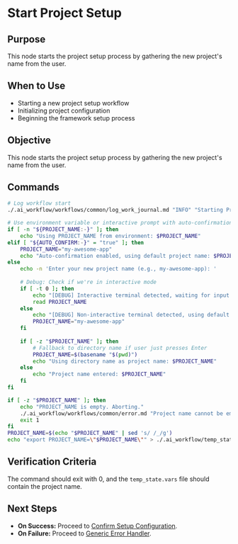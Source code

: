 # Start Project Setup

## Purpose
This node starts the project setup process by gathering the new project's name from the user.

## When to Use
- Starting a new project setup workflow
- Initializing project configuration
- Beginning the framework setup process

## Objective
This node starts the project setup process by gathering the new project's name from the user.

## Commands
```bash
# Log workflow start
./.ai_workflow/workflows/common/log_work_journal.md "INFO" "Starting Project Setup workflow."

# Use environment variable or interactive prompt with auto-confirmation support
if [ -n "${PROJECT_NAME:-}" ]; then
    echo "Using PROJECT_NAME from environment: $PROJECT_NAME"
elif [ "${AUTO_CONFIRM:-}" = "true" ]; then
    PROJECT_NAME="my-awesome-app"
    echo "Auto-confirmation enabled, using default project name: $PROJECT_NAME"
else
    echo -n 'Enter your new project name (e.g., my-awesome-app): '
    
    # Debug: Check if we're in interactive mode
    if [ -t 0 ]; then
        echo "[DEBUG] Interactive terminal detected, waiting for input..."
        read PROJECT_NAME
    else
        echo "[DEBUG] Non-interactive terminal detected, using default..."
        PROJECT_NAME="my-awesome-app"
    fi
    
    if [ -z "$PROJECT_NAME" ]; then
        # Fallback to directory name if user just presses Enter
        PROJECT_NAME=$(basename "$(pwd)")
        echo "Using directory name as project name: $PROJECT_NAME"
    else
        echo "Project name entered: $PROJECT_NAME"
    fi
fi

if [ -z "$PROJECT_NAME" ]; then
    echo "PROJECT_NAME is empty. Aborting."
    ./.ai_workflow/workflows/common/error.md "Project name cannot be empty."
    exit 1
fi
PROJECT_NAME=$(echo "$PROJECT_NAME" | sed 's/ /_/g')
echo "export PROJECT_NAME=\"$PROJECT_NAME\"" > ./.ai_workflow/temp_state.vars
```


## Verification Criteria
The command should exit with 0, and the `temp_state.vars` file should contain the project name.

## Next Steps
- **On Success:** Proceed to [Confirm Setup Configuration](./02_confirm_setup.md).
- **On Failure:** Proceed to [Generic Error Handler](../../common/error.md).

